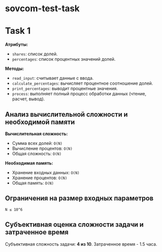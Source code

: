 # sovcom-test-task
# Task 1

**Атрибуты:**
- `shares`: список долей.
- `percentages`: список процентных значений долей.

**Методы:**
- `read_input`: считывает данные с ввода.
- `calculate_percentages`: вычисляет процентное соотношение долей.
- `print_percentages`: выводит процентные значения.
- `process`: выполняет полный процесс обработки данных (чтение, расчет, вывод).

## Анализ вычислительной сложности и необходимой памяти

**Вычислительная сложность:**
- Сумма всех долей: `O(N)`
- Вычисление процентов: `O(N)`
- Общая сложность: `O(N)`

**Необходимая память:**
- Хранение входных данных: `O(N)`
- Хранение процентов: `O(N)`
- Общая память: `O(N)`

## Ограничения на размер входных параметров

`N ≤ 10^6`

## Субъективная оценка сложности задачи и затраченное время

Субъективная сложность задачи: **4 из 10**.
Затраченное время - 1.5 часа.

